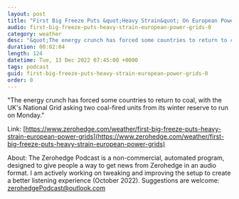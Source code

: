 ```yaml
---
layout: post
title: "First Big Freeze Puts &quot;Heavy Strain&quot; On European Power Grids "
audio: first-big-freeze-puts-heavy-strain-european-power-grids-0
category: weather
desc: "&quot;The energy crunch has forced some countries to return to coal, with the UK's National Grid asking two coal-fired units from its winter reserve to run on Monday.&quot; "
duration: 00:02:04
length: 124
datetime: Tue, 13 Dec 2022 07:45:00 +0000
tags: podcast
guid: first-big-freeze-puts-heavy-strain-european-power-grids-0
order: 0
---
```

&quot;The energy crunch has forced some countries to return to coal, with the UK's National Grid asking two coal-fired units from its winter reserve to run on Monday.&quot; 

Link: [https://www.zerohedge.com/weather/first-big-freeze-puts-heavy-strain-european-power-grids](https://www.zerohedge.com/weather/first-big-freeze-puts-heavy-strain-european-power-grids)

About: The Zerohedge Podcast is a non-commercial, automated program, designed to give people a way to get news from Zerohedge in an audio format.  I am actively working on tweaking and improving the setup to create a better listening experience (October 2022).  Suggestions are welcome: [zerohedgePodcast@outlook.com](mailto:zerohedgePodcast@outlook.com)